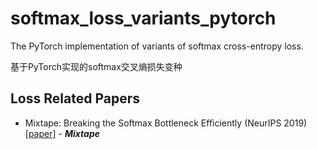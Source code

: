 # softmax_loss_variants_pytorch
The PyTorch implementation of variants of softmax cross-entropy loss.

基于PyTorch实现的softmax交叉熵损失变种

## Loss Related Papers
- Mixtape: Breaking the Softmax Bottleneck Efficiently (NeurIPS 2019) [[paper]](https://papers.nips.cc/paper/9723-mixtape-breaking-the-softmax-bottleneck-efficiently) - ***Mixtape***
